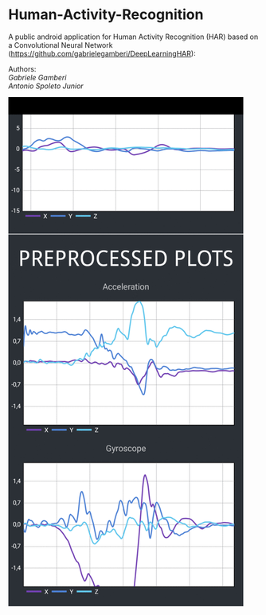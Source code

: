 # Human-Activity-Recognition
A public android application for Human Activity Recognition (HAR) based on a Convolutional Neural Network (https://github.com/gabrielegamberi/DeepLearningHAR):
  
Authors:  
*Gabriele Gamberi*  
*Antonio Spoleto Junior*
  
![](preview.gif)
